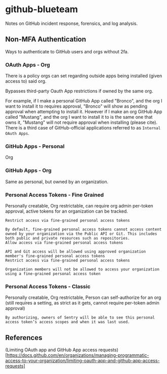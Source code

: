 # github-blueteam
Notes on GitHub incident response, forensics, and log analysis.

## Non-MFA Authentication
Ways to authenticate to GitHub users and orgs without 2fa.

### OAuth Apps - Org
There is a policy orgs can set regarding outside apps being installed (given access to) said org.  

Bypasses third-party Oauth App restrictions if owned by the same org.  

For example, if I make a personal GitHub App called "Bronco", and the org I want to install it to requires approval, "Bronco" will show as pending approval when attempting to install it.
However if I make an org GitHub App called "Mustang", and the org I want to install it to is the same one that owns it, "Mustang" will not require approval when installing (please cite).
There is a third case of GitHub-official applications referred to as `Internal OAuth Apps`.

### GitHub Apps - Personal
Org

### GitHub Apps - Org
Same as personal, but owned by an organization.

### Personal Access Tokens - Fine Grained
Personally creatable, Org restrictable, can require org admin per-token approval, active tokens for an organization can be tracked.

```
Restrict access via fine-grained personal access tokens

By default, fine-grained personal access tokens cannot access content owned by your organization via the Public API or Git. This includes both public and private resources such as repositories.
Allow access via fine-grained personal access tokens

API and Git access will be allowed using approved organization member's fine-grained personal access tokens
Restrict access via fine-grained personal access tokens

Organization members will not be allowed to access your organization using a fine-grained personal access token
```

### Personal Access Tokens - Classic
Personally creatable, Org restrictable, Person can self-authorize for an org (still requires a setting, as strict as it gets, cannot require per-token admin approval)

```
By authorizing, owners of Sentry will be able to see this personal access token’s access scopes and when it was last used. 
```


## References
(Limiting OAuth app and GitHub App access requests)[https://docs.github.com/en/organizations/managing-programmatic-access-to-your-organization/limiting-oauth-app-and-github-app-access-requests]

